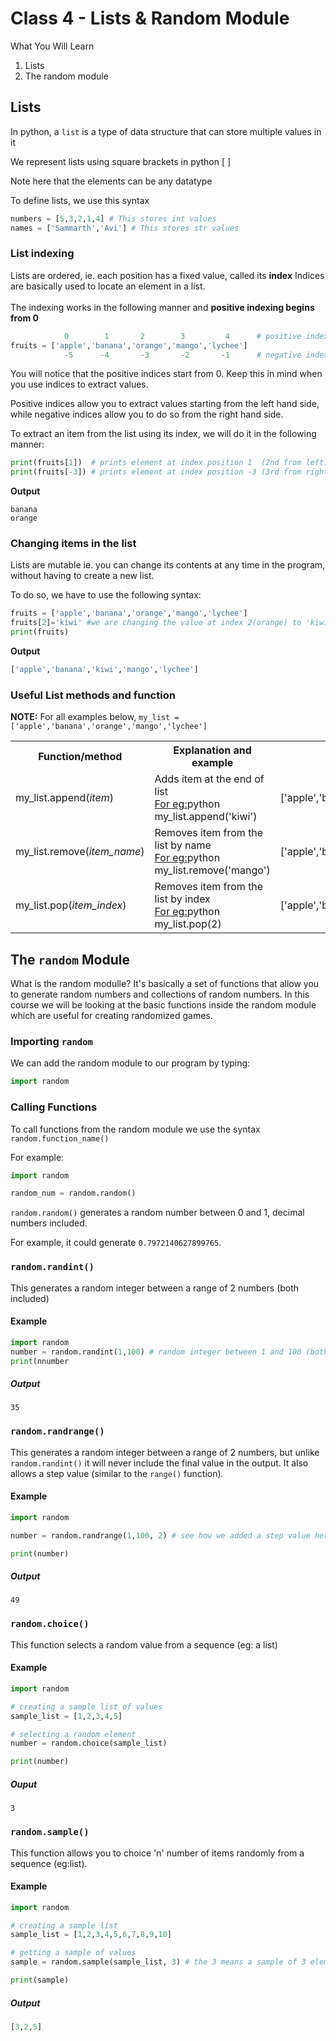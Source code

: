 
<h1>Class 4 - Lists & Random Module</h1>

What You Will Learn
<ol>
  <li>Lists
  <li>The random module
</ol>

## Lists
In python, a ```list``` is a type of data structure that can store multiple values in it

We represent lists using square brackets in python [ ]

Note here that the elements can be any datatype

To define lists, we use this syntax
```python
numbers = [5,3,2,1,4] # This stores int values
names = ['Sammarth','Avi'] # This stores str values
```
### List indexing
Lists are ordered, ie. each position has a fixed value, called its **index** Indices are basically used to locate an element in a list.<br>
<br>The indexing works in the following manner and <b>positive indexing begins from 0</b>
```python
            0        1       2        3         4      # positive indexing
fruits = ['apple','banana','orange','mango','lychee']
            -5      -4       -3       -2       -1      # negative indexing
``` 

You will notice that the positive indices start from 0. Keep this in mind when you use indices to extract values.

Positive indices allow you to extract values starting from the left hand side, while negative indices allow you to do so from the right hand side.

To extract an item from the list using its index, we will do it in the following manner:
```python
print(fruits[1])  # prints element at index position 1  (2nd from left)
print(fruits[-3]) # prints element at index position -3 (3rd from right)
```
<b>Output</b>
```
banana
orange 
```

### Changing items in the list
Lists are mutable ie. you can change its contents at any time in the program, without having to create a new list.

To do so, we have to use the following syntax:
```python
fruits = ['apple','banana','orange','mango','lychee']
fruits[2]='kiwi' #we are changing the value at index 2(orange) to 'kiwi'
print(fruits)
```
<b>Output</b>
```python
['apple','banana','kiwi','mango','lychee']
```

### Useful List methods and function
**NOTE:** For all examples below, ```my_list = ['apple','banana','orange','mango','lychee']```
<table>
  <tr>
    <th>Function/method
    <th>Explanation and example
    <th>Final list
  </tr>
  <tr>
    <td>my_list.append(<i>item</i>)
    <td>Adds item at the end of list<br><u>For eg:</u>python my_list.append('kiwi')
    <td>['apple','banana','orange','mango','lychee','kiwi']
  </tr>
  <tr>
    <td>my_list.remove(<i>item_name</i>)
    <td>Removes item from the list by name<br><u>For eg:</u>python my_list.remove('mango')
    <td>['apple','banana','orange','lychee']
  </tr>
  <tr>
    <td>my_list.pop(<i>item_index</i>)
    <td>Removes item from the list by index<br><u>For eg:</u>python my_list.pop(2)
    <td>['apple','banana','mango','lychee']
  </tr>
</table>

## The ```random``` Module
What is the random modulle? It's basically a set of functions that allow you to generate random numbers and collections of random numbers. In this course we will be looking at the basic functions inside the random module which are useful for creating randomized games.

### Importing ```random```

We can add the random module to our program by typing:
```python
import random
```

### Calling Functions
To call functions from the random module we use the syntax ```random.function_name()```

For example:
```python
import random

random_num = random.random()
```
```random.random()``` generates a random number between 0 and 1, decimal numbers included.

For example, it could generate ```0.7972140627899765```.

### ```random.randint()```
This generates a random integer between a range of 2 numbers (both included)

#### Example
```python
import random
number = random.randint(1,100) # random integer between 1 and 100 (both included)
print(nnumber
```

##### Output
```
35
```

### ```random.randrange()```
This generates a random integer between a range of 2 numbers, but unlike ```random.randint()``` it will never include the final value in the output. It also allows a step value (similar to the ```range()``` function).

#### Example
```python
import random

number = random.randrange(1,100, 2) # see how we added a step value here, now it will only generate an integer excluding 2,4,6,8,... i.e. only odd numbers

print(number)
```

##### Output
```
49
```

### ```random.choice()```
This function selects a random value from a sequence (eg: a list)

#### Example
```python
import random

# creating a sample list of values
sample_list = [1,2,3,4,5]

# selecting a random element
number = random.choice(sample_list)

print(number)
```

##### Ouput
```
3
```

### ```random.sample()```
This function allows you to choice 'n' number of items randomly from a sequence (eg:list).

#### Example
```python
import random

# creating a sample list
sample_list = [1,2,3,4,5,6,7,8,9,10]

# getting a sample of values
sample = random.sample(sample_list, 3) # the 3 means a sample of 3 elements

print(sample)
```

##### Output
```python
[3,2,5]
```
